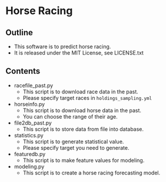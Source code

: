 # Horse Racing

## Outline

- This software is to predict horse racing.
- It is released under the MIT License, see LICENSE.txt

## Contents

- racefile_past.py
  - This script is to download race data in the past.
  - Please specify target races in `holdings_sampling.yml`
- horseinfo.py
  - This script is to download horse data in the past.
  - You can choose the range of their age.
- file2db_past.py
  - This script is to store data from file into database.
- statistics.py
  - This script is to generate statistical value.
  - Please specify target you need to generate.
- featuredb.py
  - This script is to make feature values for modeling.
- modeling.py
  - This script is to create a horse racing forecasting model.
